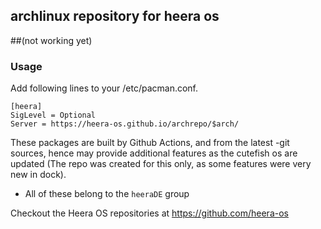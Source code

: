 ## archlinux repository for heera os
##(not working yet)

### Usage

Add following lines to your /etc/pacman.conf.

```
[heera]
SigLevel = Optional
Server = https://heera-os.github.io/archrepo/$arch/
```

These packages are built by Github Actions, and from the latest -git sources, hence may provide additional features as the cutefish os are updated (The repo was created for this only, as some features were very new in dock).

* All of these belong to the `heeraDE` group


Checkout the Heera OS repositories at https://github.com/heera-os



